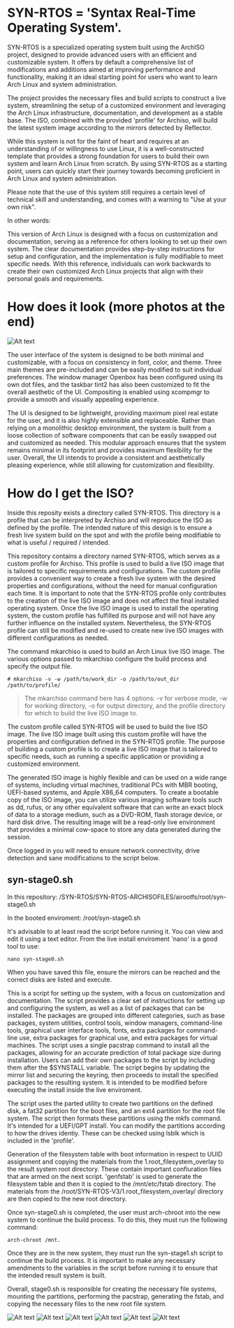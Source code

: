 # SYN-RTOS = 'Syntax Real-Time Operating System'.

SYN-RTOS is a specialized operating system built using the ArchISO project, designed to provide advanced users with an efficient and customizable system. It offers by default a comprehensive list of modifications and additions aimed at improving performance and functionality, making it an ideal starting point for users who want to learn Arch Linux and system administration.

The project provides the necessary files and build scripts to construct a live system, streamlining the setup of a customized environment and leveraging the Arch Linux infrastructure, documentation, and development as a stable base. The ISO, combined with the provided 'profile' for Archiso, will build the latest system image according to the mirrors detected by Reflector.

While this system is not for the faint of heart and requires at an understanding of or willingness to use Linux, it is a well-constructed template that provides a strong foundation for users to build their own system and learn Arch Linux from scratch. By using SYN-RTOS as a starting point, users can quickly start their journey towards becoming proficient in Arch Linux and system administration.

Please note that the use of this system still requires a certain level of technical skill and understanding, and comes with a warning to "Use at your own risk".

In other words: 

This version of Arch Linux is designed with a focus on customization and documentation, serving as a reference for others looking to set up their own system. The clear documentation provides step-by-step instructions for setup and configuration, and the implementation is fully modifiable to meet specific needs. With this reference, individuals can work backwards to create their own customized Arch Linux projects that align with their personal goals and requirements.

# How does it look (more photos at the end)
![Alt text](/Screenshots/syn-latest.png?raw=true)

The user interface of the system is designed to be both minimal and customizable, with a focus on consistency in font, color, and theme. Three main themes are pre-included and can be easily modified to suit individual preferences. The window manager Openbox has been configured using its own dot files, and the taskbar tint2 has also been customized to fit the overall aesthetic of the UI. Compositing is enabled using xcompmgr to provide a smooth and visually appealing experience.

The UI is designed to be lightweight, providing maximum pixel real estate for the user, and it is also highly extensible and replaceable. Rather than relying on a monolithic desktop environment, the system is built from a loose collection of software components that can be easily swapped out and customized as needed. This modular approach ensures that the system remains minimal in its footprint and provides maximum flexibility for the user. Overall, the UI intends to provide a consistent and aesthetically pleasing experience, while still allowing for customization and flexibility.

# How do I get the ISO?

Inside this reposity exists a directory called SYN-RTOS. This directory is a profile that can be interpreted by Archiso and will reproduce the ISO as defined by the profile. The intended nature of this design is to ensure a fresh live system build on the spot and with the profile being modifiable to what is useful / required / intended.

This repository contains a directory named SYN-RTOS, which serves as a custom profile for Archiso. This profile is used to build a live ISO image that is tailored to specific requirements and configurations. The custom profile provides a convenient way to create a fresh live system with the desired properties and configurations, without the need for manual configuration each time. It is important to note that the SYN-RTOS profile only contributes to the creation of the live ISO image and does not affect the final installed operating system. Once the live ISO image is used to install the operating system, the custom profile has fulfilled its purpose and will not have any further influence on the installed system. Nevertheless, the SYN-RTOS profile can still be modified and re-used to create new live ISO images with different configurations as needed.

The command mkarchiso is used to build an Arch Linux live ISO image. The various options passed to mkarchiso configure the build process and specify the output file.

```
# mkarchiso -v -w /path/to/work_dir -o /path/to/out_dir /path/to/profile/
```
> The mkarchiso command here has 4 options: -v for verbose mode, -w for working directory, -o for output directory, and the profile directory for which to build the live ISO image to.

The custom profile called SYN-RTOS will be used to build the live ISO image. The live ISO image built using this custom profile will have the properties and configuration defined in the SYN-RTOS profile. The purpose of building a custom profile is to create a live ISO image that is tailored to specific needs, such as running a specific application or providing a customized environment.

The generated ISO image is highly flexible and can be used on a wide range of systems, including virtual machines, traditional PCs with MBR booting, UEFI-based systems, and Apple X86_64 computers. To create a bootable copy of the ISO image, you can utilize various imaging software tools such as dd, rufus, or any other equivalent software that can write an exact block of data to a storage medium, such as a DVD-ROM, flash storage device, or hard disk drive. The resulting image will be a read-only live environment that provides a minimal cow-space to store any data generated during the session.

Once logged in you will need to ensure network connectivity, drive detection and sane modifications to the script below.

## syn-stage0.sh

In this repository:           /SYN-RTOS/SYN-RTOS-ARCHISOFILES/airootfs/root/syn-stage0.sh

In the booted enviroment:     /root/syn-stage0.sh

It's advisable to at least read the script before running it. You can view and edit it using a text editor. From the live install enviroment 'nano' is a good tool to use:

```
nano syn-stage0.sh
```
When you have saved this file, ensure the mirrors can be reached and the correct disks are listed and execute.

This is a script for setting up the system, with a focus on customization and documentation. The script provides a clear set of instructions for setting up and configuring the system, as well as a list of packages that can be installed. The packages are grouped into different categories, such as base packages, system utilities, control tools, window managers, command-line tools, graphical user interface tools, fonts, extra packages for command-line use, extra packages for graphical use, and extra packages for virtual machines. The script uses a single pacstrap command to install all the packages, allowing for an accurate prediction of total package size during installation. Users can add their own packages to the script by including them after the $SYNSTALL variable. The script begins by updating the mirror list and securing the keyring, then proceeds to install the specified packages to the resulting system. It is intended to be modified before executing the install inside the live enviroment.

The script uses the parted utility to create two partitions on the defined disk, a fat32 partition for the boot files, and an ext4 partition for the root file system. The script then formats these partitions using the mkfs command. It's intended for a UEFI/GPT install. You can modify the partitions according to how the drives identiy. These can be checked using lsblk which is included in the 'profile'.

Generation of the filesystem table with boot information in respect to UUID assignment and copying the materials from the 1.root_filesystem_overlay to the result system root directory. These contain important confiuration files that are armed on the next script. 'genfstab' is used to generate the filesystem table and then it is copied to the /mnt/etc/fstab directory. The materials from the /root/SYN-RTOS-V3/1.root_filesystem_overlay/ directory are then copied to the new root directory.

Once syn-stage0.sh is completed, the user must arch-chroot into the new system to continue the build process. To do this, they must run the following command: 
```
arch-chroot /mnt.
```
Once they are in the new system, they must run the syn-stage1.sh script to continue the build process. It is important to make any necessary amendments to the variables in the script before running it to ensure that the intended result system is built.

Overall, stage0.sh is responsible for creating the necessary file systems, mounting the partitions, performing the pacstrap, generating the fstab, and copying the necessary files to the new root file system.

![Alt text](/Screenshots/default-syn-theme.png?raw=true)
![Alt text](/Screenshots/green-syn-theme.png?raw=true)
![Alt text](/Screenshots/red-syn-theme.png?raw=true)
![Alt text](/Screenshots/reddown-syn-theme.png?raw=true)
![Alt text](/Screenshots/Openbox_Menu.PNG?raw=true)
![Alt text](/Screenshots/Pacman_Updates.PNG?raw=true)
